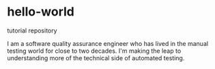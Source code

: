 # hello-world
tutorial repository

I am a software quality assurance engineer who has lived in the manual testing world for close to two decades. I'm making the leap to understanding more of the technical side of automated testing.
